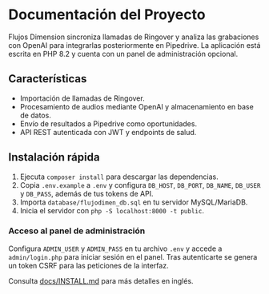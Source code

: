 # Documentación del Proyecto

Flujos Dimension sincroniza llamadas de Ringover y analiza las grabaciones con OpenAI para integrarlas posteriormente en Pipedrive. La aplicación está escrita en PHP 8.2 y cuenta con un panel de administración opcional.

## Características

- Importación de llamadas de Ringover.
- Procesamiento de audios mediante OpenAI y almacenamiento en base de datos.
- Envío de resultados a Pipedrive como oportunidades.
- API REST autenticada con JWT y endpoints de salud.

## Instalación rápida

1. Ejecuta `composer install` para descargar las dependencias.
2. Copia `.env.example` a `.env` y configura `DB_HOST`, `DB_PORT`, `DB_NAME`,
   `DB_USER` y `DB_PASS`, además de tus tokens de API.
3. Importa `database/flujodimen_db.sql` en tu servidor MySQL/MariaDB.
4. Inicia el servidor con `php -S localhost:8000 -t public`.

### Acceso al panel de administración

Configura `ADMIN_USER` y `ADMIN_PASS` en tu archivo `.env` y accede a
`admin/login.php` para iniciar sesión en el panel. Tras autenticarte se genera
un token CSRF para las peticiones de la interfaz.

Consulta [docs/INSTALL.md](INSTALL.md) para más detalles en inglés.
